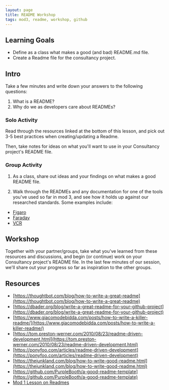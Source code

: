 ```yaml
---
layout: page
title: README Workshop
tags: mod3, readme, workshop, github
---
```


## Learning Goals
* Define as a class what makes a good (and bad) README.md file. 
* Create a Readme file for the consultancy project. 

## Intro
Take a few minutes and write down your answers to the following questions: 

1. What is a README?
2. Why do we as developers care about READMEs? 

### Solo Activity
Read through the resources linked at the bottom of this lesson, and pick out 3-5 best practices when creating/updating a Readme. 

Then, take notes for ideas on what you'll want to use in your Consultancy project's README file. 


### Group Activity
1. As a class, share out ideas and your findings on what makes a good README file. 

2. Walk through the READMEs and any documentation for one of the tools you've used so far in mod 3, and see how it holds up against our researched standards. 
Some examples include: 
* [Figaro](https://github.com/laserlemon/figaro)
* [Faraday](https://github.com/lostisland/faraday)
* [VCR](https://github.com/vcr/vcr)

## Workshop
Together with your partner/groups, take what you've learned from these resources and discussions, and begin (or continue) work on your Consultancy project's README file. In the last few minutes of our session, we'll share out your progress so far as inspiration to the other groups. 


## Resources
* [https://thoughtbot.com/blog/how-to-write-a-great-readme](https://thoughtbot.com/blog/how-to-write-a-great-readme)
* [https://dbader.org/blog/write-a-great-readme-for-your-github-project](https://dbader.org/blog/write-a-great-readme-for-your-github-project)
* [https://www.giacomodebidda.com/posts/how-to-write-a-killer-readme/](https://www.giacomodebidda.com/posts/how-to-write-a-killer-readme/)
* [https://tom.preston-werner.com/2010/08/23/readme-driven-development.html](https://tom.preston-werner.com/2010/08/23/readme-driven-development.html)
* [https://ponyfoo.com/articles/readme-driven-development](https://ponyfoo.com/articles/readme-driven-development)
* [https://thejunkland.com/blog/how-to-write-good-readme.html](https://thejunkland.com/blog/how-to-write-good-readme.html)
* [https://github.com/PurpleBooth/a-good-readme-template](https://github.com/PurpleBooth/a-good-readme-template)
* [Mod 1 Lesson on Readmes](../../module1/lessons/writing_a_readme)